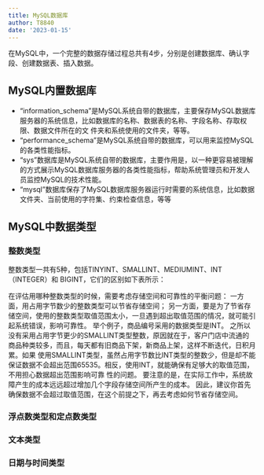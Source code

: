 ```yaml
---
title: MySQL数据库
author: T8840
date: '2023-01-15'
---
```


在MySQL中，一个完整的数据存储过程总共有4步，分别是创建数据库、确认字段、创建数据表、插入数据。

## MySQL内置数据库
- “information_schema”是MySQL系统自带的数据库，主要保存MySQL数据库服务器的系统信息，比如数据库的名称、数据表的名称、字段名称、存取权限、数据文件所在的文
件夹和系统使用的文件夹，等等。
- “performance_schema”是MySQL系统自带的数据库，可以用来监控MySQL的各类性能指标。
- “sys”数据库是MySQL系统自带的数据库，主要作用是，以一种更容易被理解的方式展示MySQL数据库服务器的各类性能指标，帮助系统管理员和开发人员监控MySQL的技术性能。
- “mysql”数据库保存了MySQL数据库服务器运行时需要的系统信息，比如数据文件夹、当前使用的字符集、约束检查信息，等等

## MySQL中数据类型

### 整数类型
整数类型一共有5种，包括TINYINT、SMALLINT、MEDIUMINT、INT（INTEGER）和 BIGINT，它们的区别如下表所示：


在评估用哪种整数类型的时候，需要考虑存储空间和可靠性的平衡问题：
一方面，用占用字节数少的整数类型可以节省存储空间；
另一方面，要是为了节省存储空间，使用的整数类型取值范围太小，一旦遇到超出取值范围的情况，就可能引起系统错误，影响可靠性。
举个例子，商品编号采用的数据类型是INT。
之所以没有采用占用字节更少的SMALLINT类型整数，原因就在于，客户门店中流通的商品种类较多，而且，每天都有旧商品下架，新商品上架，这样不断迭代，日积月累。如果
使用SMALLINT类型，虽然占用字节数比INT类型的整数少，但是却不能保证数据不会超出范围65535。相反，使用INT，就能确保有足够大的取值范围，不用担心数据超出范围影响可靠
性的问题。
要注意的是，在实际工作中，系统故障产生的成本远远超过增加几个字段存储空间所产生的成本。
因此，建议你首先确保数据不会超过取值范围，在这个前提之下，再去考虑如何节省存储空间。

### 浮点数类型和定点数类型


### 文本类型


### 日期与时间类型
